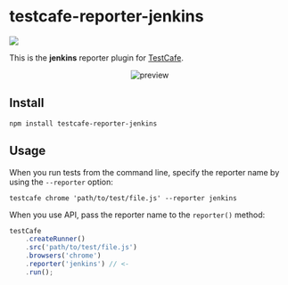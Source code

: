 # testcafe-reporter-jenkins
![](https://github.com/wentwrong/testcafe-reporter-jenkins/workflows/Node.js%20CI/badge.svg)

This is the **jenkins** reporter plugin for [TestCafe](http://devexpress.github.io/testcafe).

<p align="center">
    <img src="https://raw.github.com/wentwrong/testcafe-reporter-jenkins/master/media/preview.png" alt="preview" />
</p>

## Install

```
npm install testcafe-reporter-jenkins
```

## Usage

When you run tests from the command line, specify the reporter name by using the `--reporter` option:

```
testcafe chrome 'path/to/test/file.js' --reporter jenkins
```


When you use API, pass the reporter name to the `reporter()` method:

```js
testCafe
    .createRunner()
    .src('path/to/test/file.js')
    .browsers('chrome')
    .reporter('jenkins') // <-
    .run();
```
